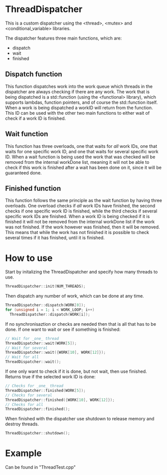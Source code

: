 # ThreadDispatcher

This is a custom dispatcher using the \<thread\>, \<mutex\> and \<conditional_variable\> libraries.

The dispatcher features three main functions, which are:
  - dispatch
  - wait
  - finished
  
## Dispatch function
This function dispatches work into the work queue which threads in the dispatcher are always checking if there are any work. The work that is being dispatched is a std::function (using the \<functional\> library), which supports lambdas, function pointers, and of course the std::function itself.
When a work is being dispatched a workID will return from the function. This ID can be used with the other two main functions to either wait of check if a work ID is finished.

## Wait function
This function has three overloads, one that waits for _all_ work IDs, one that waits for one specific work ID, and one that waits for several specific work ID. When a wait function is being used the work that was checked will be removed from the internal workDone list, meaning it will not be able to check if this work is finished after a wait has been done on it, since it will be guaranteed done.

## Finished function
This function follows the same principle as the wait function by having three overloads. One overload checks if _all_ work IDs have finished, the second checks if one specific work ID is finished, while the third checks if several specific work IDs are finished. When a work ID is being checked if it is finished it will not be removed from the internal workDone list if the work was not finished. If the work however was finished, then it will be removed. This means that while the work has not finished it is possible to check several times if it has finished, until it is finished.

# How to use
Start by initalizing the ThreadDispatcher and specify how many threads to use.
```c++
ThreadDispatcher::init(NUM_THREADS);
```

Then dispatch any number of work, which can be done at any time.
```c++
ThreadDispatcher::dispatch(WORK[0]);
for (unsigned i = 1; i < WORK_LOOP; i++)
  ThreadDispatcher::dispatch(WORK[i]);
```

If no synchronisaztion or checks are needed then that is all that has to be done. If one want to wait or see if something is finished:
```c++
// Wait for _one_ thread
ThreadDispatcher::wait(WORK[5]);
// Wait for several
ThreadDispatcher::wait({WORK[10], WORK[12]});
// Wait for all
ThreadDispatcher::wait();
```

If one only want to check if it is done, but not wait, then use finished. Returns true if the selected work ID is done:
```c++
// Checks for _one_ thread
ThreadDispatcher::finished(WORK[5]);
// Checks for several
ThreadDispatcher::finished({WORK[10], WORK[12]});
// Checks for all
ThreadDispatcher::finished();
```

When finished with the dispatcher use shutdown to release memory and destroy threads.
```c++
ThreadDispatcher::shutdown();
```

# Example
Can be found in "ThreadTest.cpp"
